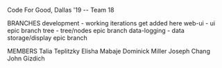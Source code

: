 Code For Good, Dallas '19 -- Team 18

BRANCHES 
development - working iterations get added here
web-ui - ui epic branch
tree - tree/nodes epic branch
data-logging - data storage/display epic branch

MEMBERS
Talia Teplitzky
Elisha Mabaje
Dominick Miller 
Joseph Chang
John Gizdich
